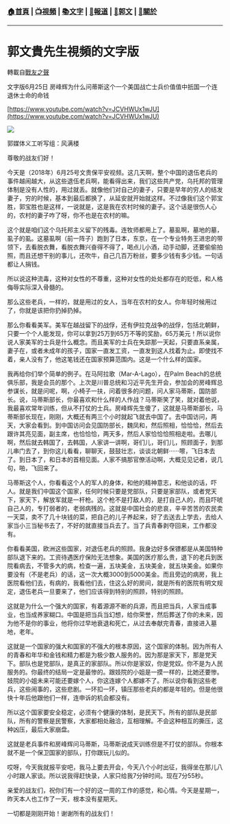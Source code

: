 ###  [:house:首頁](https://github.com/ourhimalayas/home) | [:tv:視頻](https://github.com/ourhimalayas/videos) | [:books:文字](https://github.com/ourhimalayas/txt) | [:newspaper:報道](https://github.com/ourhimalayas/news) | [:eagle:郭文](https://github.com/ourhimalayas/guomedia) | [:pray:關於](https://github.com/ourhimalayas/home/tree/master/about)
---
# 郭文貴先生視頻的文字版
轉載自[戰友之聲](http://littleantvoice.blogspot.com)

文字版6月25日 房峰辉为什么问蒂斯这个一个美国战亡士兵价值值中扺国一个连退休士命的命钱
  

[https://www.youtube.com/watch?v=JCVHWUx1wJU](https://www.youtube.com/watch?v=JCVHWUx1wJU)
  



[![](https://2.bp.blogspot.com/-bU4Q_UaP8VY/WzGUnYtQNNI/AAAAAAAAAp8/48iqgNy9G4snLEHxEpehhZG4uJSZ91GaACLcBGAs/s400/0625-1.PNG)](https://2.bp.blogspot.com/-bU4Q_UaP8VY/WzGUnYtQNNI/AAAAAAAAAp8/48iqgNy9G4snLEHxEpehhZG4uJSZ91GaACLcBGAs/s1600/0625-1.PNG)
  
  

郭媒体义工听写组：风满楼



尊敬的战友们好！
  


  

今天是（2018年）6月25号文贵保平安视频。这几天啊，整个中国的退伍老兵的事件越闹越大，从这些退伍老兵啊，能看得出来，我们这些共产党，乌托邦的管理体制是没有人性的，用过就丢。就像他们对自己的妻子，只要是早年的穷人的结发妻子，穷的时候，基本到最后都换了，从延安就开始就这样。不过像我们这个郭宝胜，郭宝胜也是这样，一说就是，这是我在农村时候的妻子。这个话是很伤人心的，农村的妻子咋了呀，你不也是在农村的嘛。
  


  

这个就是咱们这个乌托邦主义留下的残毒。连牧师都用上了。墓虱啊，墓地的墓，虱子的虱。这墓虱啊（前一阵子）跑到了日本，东京，在一个专业特务王进忠的带领下，去看脱衣舞，看脱衣舞兴奋得不得了，喝点儿小酒，动手动脚，还要偷偷拍照，而且还想干别的事儿，还吹牛，自己几百万粉丝，要多少钱有多少钱。一句话都让人捐钱。
  


  

所以说这种流毒，这种对女性的不尊重，这种对女性的处处都存在的贬低，和人格侮辱实际深入骨髓的。
  

那么这些老兵，一样的，就是用过的女人，当年在农村的女人。你年轻时候用过了，你就是该把你扔掉扔掉。
  


  

那么你看看美军。美军在越战留下的战俘，还有伊拉克战争的战俘，包括北朝鲜，只要一个个人能发现，你可以拿到25万到65万不等的奖励，65万美元！所以说你说人家美军的士兵是什么概念。而且美军的士兵在失踪那一天起，只要直系亲属，妻子在，或者未成年的孩子，国家一直发工资，一直发到这人找着为止。即使找不着，亲人没有了，他这笔钱还在国家预算范围内。这是一个什么样的国家。
  


  

我再给你们举个简单的例子。在马阿拉歌（Mar-A-Lago），在Palm Beach的总统俱乐部，我是会员的那个。上次是川普总统和习近平先生开会，参加会的房峰辉总参谋长，就是问呢，啊，小椅子一扶，问着很多的问题，问人家马蒂斯，国防部长。说，马蒂斯部长，你最喜欢和什么样的人作战？马蒂斯笑了笑，就对着他说，我最喜欢常年训练，但从不打仗的士兵。房峰辉先生傻了，这就是马蒂斯部长，马蒂斯部长现在，刚刚，大概还有两三个小时就起飞就去中国了。去中国访问，两天，大家会看到。到中国访问会见国防部长，魏凤和，然后照相，恰恰恰，然后去跟许其亮见面，副主席，也恰恰恰，两天多，然后人家恰恰恰照相走啦。去哪儿啊，然后就去韩国了，去韩国，人家讲一讲啊，哥们儿，哥们儿，照顾面子，到那儿串门去了，到你这儿看看，聊聊天，鼓鼓壮志，谈谈北朝鲜······嚓，飞日本去了。到日本了，和日本的首相见面。人家不搞那官僚活动啊，大概见见记者，说几句，啪，飞回来了。
  


  

马蒂斯这个人，你看看这个人的军人的身体，和他的精神意志，和他谈的话，吓人。就是我们中国这个国家，任何时候只要是党部队，只要是家部队，或者党天下，家天下，解放军就是一杆枪。这个枪不是打敌人的，是打自己人的，而且吓唬自己人的，专打弱者的，老弱病残的。这就是中国社会的悲哀，辛辛苦苦的农民卖一天菜，卖不了几十块钱的菜，把自己的儿子养起来，好了去送去上学去，去给人家当小三当秘书去了，不好的就直接当兵去了。当了兵青春剥夺回来，工作都没有。
  

你看看美国，欧洲这些国家，对退伍老兵的照顾。我身边好多保镖都是从美国特种部队退下来的。工资待遇医疗保险无法想象。美国的医疗那么贵，退下的老兵到医院看病去，不管多大的病，检查一遍，五块美金，五块美金，就五块美金。如果你要没有（不是老兵）的话，这一次大概3000到5000美金。而且旁边的病房，我上医院看他们去，有病的，我看他们去，住这么好的房间，就是所有的医院有明文规定，退伍老兵一旦要来了，他们应该得到特别的照顾，特别的照顾。
  


  

这就是为什么一个强大的国家，有着源源不断的兵源，而且把当兵，人家当成事业，也当成养家糊口。中国是把当兵当幻想，给你荣誉，然后葬送了你的未来，因为他不是你的事业，他将你过早地衰退和死亡，从过去奉献完青春，直接进入墓地，老年。
  

这就是一个国家的强大和国家的不强大的根本原因，这个国家的体制。因为所有人的青春和年华和金钱和精力都是为极少数人服务的。因为那是家天下，那是党天下。部队也是党部队，是真正的家部队。所以你是家奴，你是党奴。你不是为人民服务的。你最终的结局一定是最惨的。跟妓院的小姐是一摸一样的，比她还要惨。妓院的小姐未来可能还要嫁个人，你这连嫁个人都嫁不了。所以说你看到这些老兵，这些闹事的，这些悲剧。一环扣一环，镇压那些老兵的都是年轻的。但是他很快十年后他跟他们一样，连申诉的机会都没有。
  


  

所以这个国家要安全稳定，必须有个健康的体制，是民天下。所有的部队是民部队，所有的警察是民警察，大家都相处融洽，互相理解。不会这种相互的撕压，这种凶压，最后大家崩盘。
  

这就是老兵事件和房峰辉问马蒂斯，马蒂斯说成天训练但是不打仗的部队。你根本就不是一个保卫国家的部队，打你跟玩儿似的。
  

哎呀，今天我就报平安吧，我马上要去开会，今天八个小时出征，我得坐在那儿八小时跟人家谈。所以说我得赶快录，人家只给我7分钟时间。现在7分55秒。
  

亲爱的战友们，祝你们有一个好的这一周的工作的感觉，和心情。今天是星期一，昨天本人也工作了一天，根本没有星期天。
  

一切都是刚刚开始！谢谢所有的战友们！
<u></u><sub></sub><sup></sup><strike></strike>